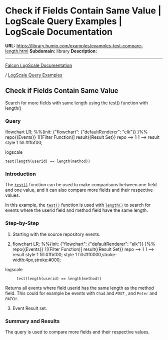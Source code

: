 # Check if Fields Contain Same Value | LogScale Query Examples | LogScale Documentation

**URL:** https://library.humio.com/examples/examples-test-compare-length.html
**Subdomain:** library
**Description:** 

---

[Falcon LogScale Documentation](https://library.humio.com)

/ [LogScale Query Examples](examples.html)

## Check if Fields Contain Same Value

Search for more fields with same length using the test() function with length() 

### Query

flowchart LR; %%{init: {"flowchart": {"defaultRenderer": "elk"}} }%% repo{{Events}} 1[(Filter Function)] result{{Result Set}} repo --> 1 1 --> result style 1 fill:#ffbf00;

logscale
    
    
    test(length(userid) == length(method))

### Introduction

The [`test()`](https://library.humio.com/data-analysis/functions-test.html) function can be used to make comparisons between one field and one value, and it can also compare more fields and their respective values. 

In this example, the [`test()`](https://library.humio.com/data-analysis/functions-test.html) function is used with [`length()`](https://library.humio.com/data-analysis/functions-length.html) to search for events where the userid field and method field have the same length. 

### Step-by-Step

  1. Starting with the source repository events.

  2. flowchart LR; %%{init: {"flowchart": {"defaultRenderer": "elk"}} }%% repo{{Events}} 1[(Filter Function)] result{{Result Set}} repo --> 1 1 --> result style 1 fill:#ffbf00; style 1 fill:#ff0000,stroke-width:4px,stroke:#000;

logscale
         
         test(length(userid) == length(method))

Returns all events where field userid has the same length as the method field. This could for example be events with `Chad` and _`POST`_ , and `Peter` and _`PATCH`_. 

  3. Event Result set.




### Summary and Results

The query is used to compare more fields and their respective values.
